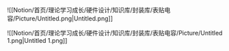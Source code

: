 ![[Notion/首页/理论学习成长/硬件设计/知识库/封装库/表贴电容/Picture/Untitled.png|Untitled.png]]

![[Notion/首页/理论学习成长/硬件设计/知识库/封装库/表贴电容/Picture/Untitled 1.png|Untitled 1.png]]
